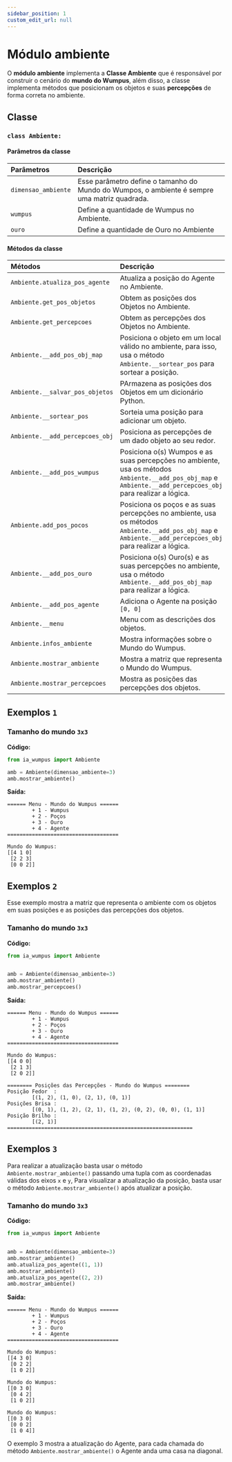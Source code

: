 ```yaml
---
sidebar_position: 1
custom_edit_url: null
---
```


# Módulo ambiente

O **módulo ambiente** implementa a **Classe Ambiente** que é responsável por construir o cenário do **mundo do Wumpus**, além disso, a classe implementa métodos que posicionam os objetos e suas **percepções** de forma correta no ambiente.

## Classe

### `class Ambiente:`

#### Parâmetros da classe

| Parâmetros           | Descrição |
|        :---          |    :----   |
| `dimensao_ambiente`    | Esse parâmetro define o tamanho do Mundo do Wumpos, o ambiente é sempre uma matriz quadrada.  |
| `wumpus`               | Define a quantidade de Wumpus no Ambiente. |
| `ouro`                 | Define a quantidade de Ouro no Ambiente  |

#### Métodos da classe

| Métodos              | Descrição |
|          :---        |    :----   |
| `Ambiente.atualiza_pos_agente`    |Atualiza a posição do Agente no Ambiente.  |
| `Ambiente.get_pos_objetos`    |Obtem as posições dos Objetos no Ambiente. |
| `Ambiente.get_percepcoes`    |Obtem as percepções dos Objetos no Ambiente. |
| `Ambiente.__add_pos_obj_map`        | Posiciona o objeto em um local válido no ambiente, para isso, usa o método `Ambiente.__sortear_pos` para sortear a posição.  |
| `Ambiente.__salvar_pos_objetos`        | PArmazena as posições dos Objetos em um dicionário Python.  |
| `Ambiente.__sortear_pos`        | Sorteia uma posição para adicionar um objeto.  |
| `Ambiente.__add_percepcoes_obj` | Posiciona as percepções de um dado objeto ao seu redor. |
| `Ambiente.__add_pos_wumpus`     | Posiciona o(s) Wumpos e as suas percepções no ambiente, usa os métodos `Ambiente.__add_pos_obj_map` e `Ambiente.__add_percepcoes_obj` para realizar a lógica.  |
| `Ambiente.add_pos_pocos`      | Posiciona os poços e as suas percepções no ambiente, usa os métodos `Ambiente.__add_pos_obj_map` e  `Ambiente.__add_percepcoes_obj`  para realizar a lógica.  |
| `Ambiente.__add_pos_ouro`       | Posiciona o(s) Ouro(s) e as suas percepções no ambiente, usa o método `Ambiente.__add_pos_obj_map` para realizar a lógica. |
| `Ambiente.__add_pos_agente`     | Adiciona o Agente na posição `[0, 0]`  |
| `Ambiente.__menu`               | Menu com as descrições dos objetos.  |
| `Ambiente.infos_ambiente`     | Mostra informações sobre o Mundo do Wumpus.  |
| `Ambiente.mostrar_ambiente`   | Mostra a matriz que representa o Mundo do Wumpus.  |
| `Ambiente.mostrar_percepcoes`   | Mostra as posições das percepções dos objetos. |


<!--

### Métodos

### `Ambiente.__add_pos_obj()`

Posiciona o objeto em um local válido no ambiente, para isso, usa o método `Ambiente.__sortear_pos` para sortear a posição.

### `Ambiente.__sortear_pos()`

Sorteia uma posição para adicionar um objeto.

### `Ambiente.__add_percepcoes_obj(objeto, pos)`

Posiciona as percepções de um dado objeto ao seu redor.

### `Ambiente.__add_pos_wumpus()`

Posiciona o(s) Wumpos e as suas percepções no ambiente, usa os métodos `Ambiente.__add_pos_obj` e `Ambiente.__add_percepcoes_obj` para realizar a lógica.

### `Ambiente.__add_pos_pocos()`

Posiciona os poços e as suas percepções no ambiente, usa os métodos `Ambiente.add_pos_obj` e  `Ambiente.__add_percepcoes_obj`  para realizar a lógica.

### `Ambiente.__add_pos_ouro()`

Posiciona o(s) Ouro(s) e as suas percepções no ambiente, usa o método `Ambiente.__add_pos_obj` para realizar a lógica.

### `Ambiente.__add_pos_agente()`

Adiciona o Agente na posição `[0, 0]`

### `Ambiente.__menu()`

Menu com as descrições dos objetos.

### `Ambiente.infos_ambiente()`

Mostra informações sobre o Mundo do Wumpus.

### `Ambiente.mostrar_ambiente()`

Mostra a matriz que representa o Mundo do Wumpus.

### `Ambiente.mostrar_percepcoes()`

 Mostra as posições das percepções dos objetos.
 
 -->

## Exemplos `1`

### Tamanho do mundo `3x3`

**Código:**
```python title="main.py"
from ia_wumpus import Ambiente

amb = Ambiente(dimensao_ambiente=3)
amb.mostrar_ambiente()
```

**Saída:**

```
====== Menu - Mundo do Wumpus ======
        + 1 - Wumpus
        + 2 - Poços
        + 3 - Ouro
        + 4 - Agente
====================================

Mundo do Wumpus:
[[4 1 0]
 [2 2 3]
 [0 0 2]]
```

## Exemplos `2`

Esse exemplo mostra a matriz que representa o ambiente com os objetos em suas posições e as posições
das percepções dos objetos.

### Tamanho do mundo `3x3`

**Código:**
```python title="main.py"
from ia_wumpus import Ambiente


amb = Ambiente(dimensao_ambiente=3)
amb.mostrar_ambiente()
amb.mostrar_percepcoes()
```

**Saída:**

```
====== Menu - Mundo do Wumpus ======
        + 1 - Wumpus
        + 2 - Poços
        + 3 - Ouro
        + 4 - Agente
====================================

Mundo do Wumpus:
[[4 0 0]
 [2 1 3]
 [2 0 2]]

======== Posições das Percepções - Mundo do Wumpus ========
Posição Fedor  :
        [(1, 2), (1, 0), (2, 1), (0, 1)]
Posições Brisa :
        [(0, 1), (1, 2), (2, 1), (1, 2), (0, 2), (0, 0), (1, 1)]
Posição Brilho :
        [(2, 1)]
============================================================
```

## Exemplos `3`

Para realizar a atualização basta usar o método `Ambiente.mostrar_ambiente()` passando uma tupla
com as coordenadas válidas dos eixos `x` e `y`, Para visualizar a atualização da posição, basta usar o 
método `Ambiente.mostrar_ambiente()` após atualizar a posição.

### Tamanho do mundo `3x3`

**Código:**
```python title="main.py"
from ia_wumpus import Ambiente


amb = Ambiente(dimensao_ambiente=3)
amb.mostrar_ambiente()
amb.atualiza_pos_agente((1, 1))
amb.mostrar_ambiente()
amb.atualiza_pos_agente((2, 2))
amb.mostrar_ambiente()
```

**Saída:**

```
====== Menu - Mundo do Wumpus ======
        + 1 - Wumpus
        + 2 - Poços
        + 3 - Ouro
        + 4 - Agente
====================================

Mundo do Wumpus:
[[4 3 0]
 [0 2 2]
 [1 0 2]]

Mundo do Wumpus:
[[0 3 0]
 [0 4 2]
 [1 0 2]]

Mundo do Wumpus:
[[0 3 0]
 [0 0 2]
 [1 0 4]]
```

O exemplo 3 mostra a atualização do Agente, para cada chamada do método `Ambiente.mostrar_ambiente()`
o Agente anda uma casa na diagonal.